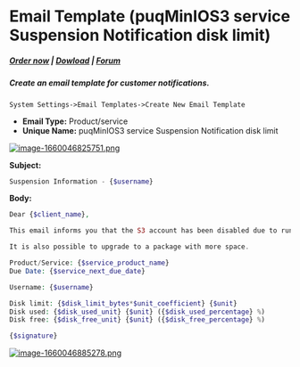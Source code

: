 # Email Template (puqMinIOS3 service Suspension Notification disk limit)

#####  [Order now](https://panel.puqcloud.com/index.php?rp=/store/whmcs-module-minio-s3) | [Dowload](https://download.puqcloud.com/WHMCS/servers/PUQ_WHMCS-MinIO-S3/) | [Forum](https://forum.puqcloud.com/viewforum.php?f=3)

##### Create an email template for customer notifications.

```
System Settings->Email Templates->Create New Email Template
```

- **Email Type:** Product/service
- **Unique Name:** puqMinIOS3 service Suspension Notification disk limit

[![image-1660046825751.png](https://doc.puq.info/uploads/images/gallery/2022-08/scaled-1680-/image-1660046825751.png)](https://doc.puq.info/uploads/images/gallery/2022-08/image-1660046825751.png)

**Subject:**

```PHP
Suspension Information - {$username}
```

**Body:**

```PHP
Dear {$client_name},

This email informs you that the S3 account has been disabled due to running out of free space.

It is also possible to upgrade to a package with more space.

Product/Service: {$service_product_name}
Due Date: {$service_next_due_date}

Username: {$username}

Disk limit: {$disk_limit_bytes*$unit_coefficient} {$unit}
Disk used: {$disk_used_unit} {$unit} ({$disk_used_percentage} %)
Disk free: {$disk_free_unit} {$unit} ({$disk_free_percentage} %)

{$signature}
```

[![image-1660046885278.png](https://doc.puq.info/uploads/images/gallery/2022-08/scaled-1680-/image-1660046885278.png)](https://doc.puq.info/uploads/images/gallery/2022-08/image-1660046885278.png)